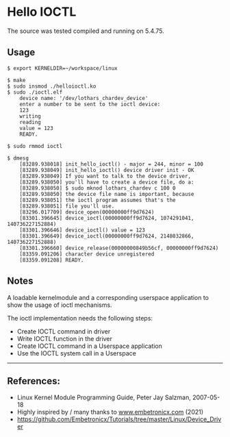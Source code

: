 # Hello IOCTL

The source was tested compiled and running on 5.4.75.  

## Usage

```
$ export KERNELDIR=~/workspace/linux

$ make
$ sudo insmod ./helloioctl.ko
$ sudo ./ioctl.elf
    device name: '/dev/lothars_chardev_device'
    enter a number to be sent to the ioctl device:
    123
    writing
    reading
    value = 123
    READY.

$ sudo rmmod ioctl

$ dmesg
    [83289.938018] init_hello_ioctl() - major = 244, minor = 100
    [83289.938049] init_hello_ioctl() device driver init - OK
    [83289.938049] If you want to talk to the device driver,
    [83289.938050] you'll have to create a device file, do a:
    [83289.938050] $ sudo mknod lothars_chardev c 100 0
    [83289.938050] the device file name is important, because
    [83289.938051] the ioctl program assumes that's the
    [83289.938051] file you'll use.
    [83296.017709] device_open(00000000ff9d7624)
    [83301.396645] device_ioctl(00000000ff9d7624, 1074291041, 140736227152884)
    [83301.396646] device_ioctl() value = 123
    [83301.396649] device_ioctl(00000000ff9d7624, 2148032866, 140736227152888)
    [83301.396660] device_release(00000000849b56cf, 00000000ff9d7624)
    [83359.091206] character device unregistered
    [83359.091208] READY.
```


## Notes

A loadable kernelmodule and a corresponding userspace application to show the usage of ioctl mechanisms.  

The ioctl implementation needs the following steps:  
 * Create IOCTL command in driver
 * Write IOCTL function in the driver
 * Create IOCTL command in a Userspace application
 * Use the IOCTL system call in a Userspace

---

## References:
 * Linux Kernel Module Programming Guide, Peter Jay Salzman, 2007-05-18
 * Highly inspired by / many thanks to www.embetronicx.com (2021)
 * https://github.com/Embetronicx/Tutorials/tree/master/Linux/Device_Driver
